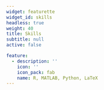```yaml
---
widget: featurette
widget_id: skills
headless: true
weight: 40
title: Skills
subtitle: null
active: false

feature:
  - description: ''
    icon: ''
    icon_pack: fab
    name: R, MATLAB, Python, LaTeX
---
```


